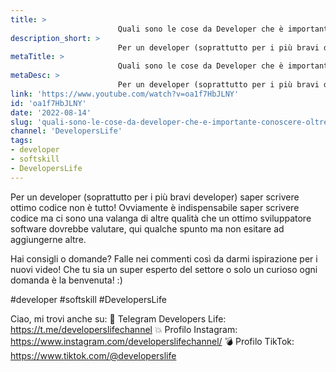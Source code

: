 ```yaml
---
title: > 
                        Quali sono le cose da Developer che è importante conoscere oltre a saper scrivere codice?
description_short: > 
                        Per un developer (soprattutto per i più bravi developer) saper scrivere ottimo codice non è tutto! Ovviamente è indispensabile ...
metaTitle: > 
                        Quali sono le cose da Developer che è importante conoscere oltre a saper scrivere codice?
metaDesc: > 
                        Per un developer (soprattutto per i più bravi developer) saper scrivere ottimo codice non è tutto! Ovviamente è indispensabile ...
link: 'https://www.youtube.com/watch?v=oa1f7HbJLNY'
id: 'oa1f7HbJLNY'
date: '2022-08-14'
slug: 'quali-sono-le-cose-da-developer-che-e-importante-conoscere-oltre-a-saper-scrivere-codice'
channel: 'DevelopersLife'
tags: 
- developer
- softskill
- DevelopersLife
---
```

Per un developer (soprattutto per i più bravi developer) saper scrivere ottimo codice non è tutto! Ovviamente è indispensabile saper scrivere codice ma ci sono una valanga di altre qualità che un ottimo sviluppatore software dovrebbe valutare, qui qualche spunto ma non esitare ad aggiungerne altre.

Hai consigli o domande? Falle nei commenti così da darmi ispirazione per i nuovi video! Che tu sia un super esperto del settore o solo un curioso ogni domanda è la benvenuta! :)

#developer #softskill #DevelopersLife 

Ciao, mi trovi anche su:
🧨 Telegram Developers Life: https://t.me/developerslifechannel
💥 Profilo Instagram: https://www.instagram.com/developerslifechannel/
💣 Profilo TikTok: https://www.tiktok.com/@developerslife